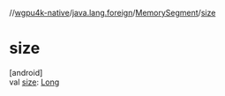 //[wgpu4k-native](../../../index.md)/[java.lang.foreign](../index.md)/[MemorySegment](index.md)/[size](size.md)

# size

[android]\
val [size](size.md): [Long](https://kotlinlang.org/api/core/kotlin-stdlib/kotlin/-long/index.html)
